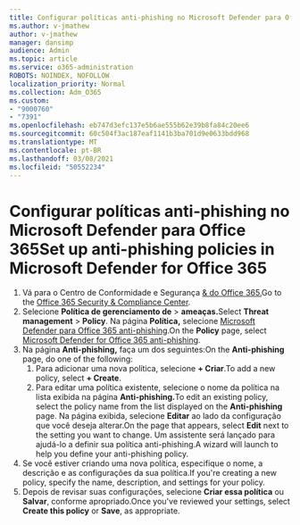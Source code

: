 ```yaml
---
title: Configurar políticas anti-phishing no Microsoft Defender para Office 365
ms.author: v-jmathew
author: v-jmathew
manager: dansimp
audience: Admin
ms.topic: article
ms.service: o365-administration
ROBOTS: NOINDEX, NOFOLLOW
localization_priority: Normal
ms.collection: Adm_O365
ms.custom:
- "9000760"
- "7391"
ms.openlocfilehash: eb747d3efc137e5b6ae555b62e39b8fa84c20ee6
ms.sourcegitcommit: 60c504f3ac187eaf1141b3ba701d9e0633bdd968
ms.translationtype: MT
ms.contentlocale: pt-BR
ms.lasthandoff: 03/08/2021
ms.locfileid: "50552234"
---
```

# <a name="set-up-anti-phishing-policies-in-microsoft-defender-for-office-365"></a><span data-ttu-id="2baf6-102">Configurar políticas anti-phishing no Microsoft Defender para Office 365</span><span class="sxs-lookup"><span data-stu-id="2baf6-102">Set up anti-phishing policies in Microsoft Defender for Office 365</span></span>

1. <span data-ttu-id="2baf6-103">Vá para o Centro de Conformidade e Segurança [& do Office 365.](https://go.microsoft.com/fwlink/p/?linkid=2077143)</span><span class="sxs-lookup"><span data-stu-id="2baf6-103">Go to the [Office 365 Security & Compliance Center](https://go.microsoft.com/fwlink/p/?linkid=2077143).</span></span>
2. <span data-ttu-id="2baf6-104">Selecione **Política de gerenciamento de**  >  **ameaças.**</span><span class="sxs-lookup"><span data-stu-id="2baf6-104">Select **Threat management** > **Policy**.</span></span> <span data-ttu-id="2baf6-105">Na página **Política,** selecione [Microsoft Defender para Office 365 anti-phishing](https://go.microsoft.com/fwlink/?linkid=2101369).</span><span class="sxs-lookup"><span data-stu-id="2baf6-105">On the **Policy** page, select [Microsoft Defender for Office 365 anti-phishing](https://go.microsoft.com/fwlink/?linkid=2101369).</span></span>
3. <span data-ttu-id="2baf6-106">Na página **Anti-phishing,** faça um dos seguintes:</span><span class="sxs-lookup"><span data-stu-id="2baf6-106">On the **Anti-phishing** page, do one of the following:</span></span>
    1. <span data-ttu-id="2baf6-107">Para adicionar uma nova política, selecione **+ Criar**.</span><span class="sxs-lookup"><span data-stu-id="2baf6-107">To add a new policy, select **+ Create**.</span></span>
    1. <span data-ttu-id="2baf6-108">Para editar uma política existente, selecione o nome da política na lista exibida na página **Anti-phishing.**</span><span class="sxs-lookup"><span data-stu-id="2baf6-108">To edit an existing policy, select the policy name from the list displayed on the **Anti-phishing** page.</span></span> <span data-ttu-id="2baf6-109">Na página exibida, selecione **Editar** ao lado da configuração que você deseja alterar.</span><span class="sxs-lookup"><span data-stu-id="2baf6-109">On the page that appears, select **Edit** next to the setting you want to change.</span></span> <span data-ttu-id="2baf6-110">Um assistente será lançado para ajudá-lo a definir sua política anti-phishing.</span><span class="sxs-lookup"><span data-stu-id="2baf6-110">A wizard will launch to help you define your anti-phishing policy.</span></span>
4. <span data-ttu-id="2baf6-111">Se você estiver criando uma nova política, especifique o nome, a descrição e as configurações da sua política.</span><span class="sxs-lookup"><span data-stu-id="2baf6-111">If you're creating a new policy, specify the name, description, and settings for your policy.</span></span>
5. <span data-ttu-id="2baf6-112">Depois de revisar suas configurações, selecione **Criar essa política** ou **Salvar**, conforme apropriado.</span><span class="sxs-lookup"><span data-stu-id="2baf6-112">Once you've reviewed your settings, select **Create this policy** or **Save**, as appropriate.</span></span>
